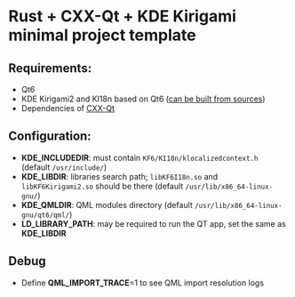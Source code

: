 # Rust + CXX-Qt + KDE Kirigami minimal project template

## Requirements:
* Qt6
* KDE Kirigami2 and KI18n based on Qt6 ([can be built from sources](https://community.kde.org/Get_Involved/development#Building_software_with_kdesrc-build))
* Dependencies of [CXX-Qt](https://github.com/KDAB/cxx-qt)

## Configuration:
* **KDE_INCLUDEDIR**: must contain `KF6/KI18n/klocalizedcontext.h` (default `/usr/include/`)
* **KDE_LIBDIR**: libraries search path; `libKF6I18n.so` and `libKF6Kirigami2.so` should be there (default `/usr/lib/x86_64-linux-gnu/`)
* **KDE_QMLDIR**: QML modules directory (default `/usr/lib/x86_64-linux-gnu/qt6/qml/`)
* **LD_LIBRARY_PATH**: may be required to run the QT app, set the same as **KDE_LIBDIR**

## Debug
* Define **QML_IMPORT_TRACE**=1 to see QML import resolution logs